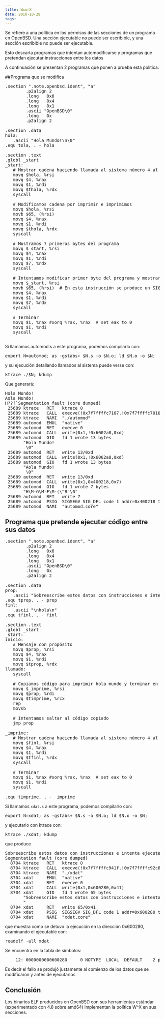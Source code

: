 ```yaml
---
title: WxorX
date: 2010-10-28
tags:
---
```

Se refiere a una política en los permisos de las secciones de un programa en OpenBSD.  Una sección ejecutable no puede ser escribible, y una sección escribible no puede ser ejecutable.

Esto descarta programas que intentan automodificarse y programas que pretendan ejecutar instrucciones entre los datos. 

A continuación se presentan 2 programas que ponen a prueba esta política.

##Programa que se modifica

<pre>
.section ".note.openbsd.ident", "a"
        .p2align 2
        .long   0x8
        .long   0x4
        .long   0x1
        .ascii "OpenBSD\0"
        .long   0x
        .p2align 2

.section .data
hola:
   .ascii "Hola Mundo!\n\0"
.equ tola, . - hola

.section .text
.globl _start
_start:
   # Mostrar cadena haciendo llamada al sistema número 4 al descriptor 1 (stdout)
   movq $hola, %rsi
   movq $4, %rax  
   movq $1, %rdi
   movq $thola, %rdx
   syscall

   # Modificamos cadena por imprimir e imprimimos
   movq $hola, %rsi
   movb $65, (%rsi)
   movq $4, %rax
   movq $1, %rdi
   movq $thola, %rdx
   syscall

   # Mostramos 7 primeros bytes del programa
   movq $_start, %rsi
   movq $4, %rax
   movq $1, %rdi
   movq $7, %rdx
   syscall

   # Intentamos modificar primer byte del programa y mostrar
   movq $_start, %rsi
   movb $65, (%rsi)  # En esta instrucción se produce un SIGSEGV
   movq $4, %rax
   movq $1, %rdi
   movq $7, %rdx
   syscall

   # Terminar
   movq $1, %rax #xorq %rax, %rax  # set eax to 0
   movq $1, %rdi
   syscall

</pre>

Si llamamos automod.s a este programa, podemos compilarlo con:
<pre>
export N=automod; as -gstabs+ $N.s -o $N.o; ld $N.o -o $N; 
</pre>

y su ejecución detallando llamados al sistema puede verse con:
<pre>
ktrace ./$N; kdump
</pre>

Que generará:
<pre>
Hola Mundo!
Aola Mundo!
H???`Segmentation fault (core dumped) 
 25689 ktrace   RET   ktrace 0
 25689 ktrace   CALL  execve(!0x7f7ffffc7167,!0x7f7ffffc7010,!0x7f7ffffc7020)
 25689 ktrace   NAMI  "./automod"
 25689 automod  EMUL  "native"
 25689 automod  RET   execve 0
 25689 automod  CALL  write(0x1,!0x6002a8,0xd)
 25689 automod  GIO   fd 1 wrote 13 bytes
       "Hola Mundo!
        \0"
 25689 automod  RET   write 13/0xd
 25689 automod  CALL  write(0x1,!0x6002a8,0xd)
 25689 automod  GIO   fd 1 wrote 13 bytes
       "Aola Mundo!
        \0"
 25689 automod  RET   write 13/0xd
 25689 automod  CALL  write(0x1,0x400218,0x7)
 25689 automod  GIO   fd 1 wrote 7 bytes
       "H\M-G\M-F\M-(\^B`\0"
 25689 automod  RET   write 7
 25689 automod  PSIG  SIGSEGV SIG_DFL code 1 addr=0x400218 trapno=6
 25689 automod  NAMI  "automod.core"
</pre>


## Programa que pretende ejecutar código entre sus datos

<pre>
.section ".note.openbsd.ident", "a"
        .p2align 2
        .long   0x8
        .long   0x4
        .long   0x1
        .ascii "OpenBSD\0"
        .long   0x
        .p2align 2

.section .data
prop:
   .ascii "Sobreescribe estos datos con instrucciones e intenta ejecutarlas\n"
.equ tprop, . - prop
finl:
   .ascii "\nhola\n"
.equ tfinl, . - finl

.section .text
.globl _start
_start:
inicio:
   # Mensaje con propósito
   movq $prop, %rsi
   movq $4, %rax  
   movq $1, %rdi
   movq $tprop, %rdx
llamado:
   syscall

   # Copiamos código para imprimir hola mundo y terminar en pormod
   movq $_imprime, %rsi
   movq $prop, %rdi
   movq $timprime, %rcx
   rep
   movsb

   # Intentamos saltar al código copiado
   jmp prop

_imprime:
   # Mostrar cadena haciendo llamada al sistema número 4 al descriptor 1 (stdout)
   movq $finl, %rsi
   movq $4, %rax  
   movq $1, %rdi
   movq $tfinl, %rdx
   syscall

   # Terminar
   movq $1, %rax #xorq %rax, %rax  # set eax to 0
   movq $1, %rdi
   syscall

.equ timprime, . - _imprime
</pre>

Si llamamos ```xdat.s``` a este programa, podemos compilarlo con:
<pre>
export N=xdat; as -gstabs+ $N.s -o $N.o; ld $N.o -o $N; 
</pre>
y ejecutarlo con ktrace con:
<pre>
ktrace ./xdat; kdump
</pre>
que produce
<pre>Sobreescribe estos datos con instrucciones e intenta ejecutarlas
Segmentation fault (core dumped) 
  8704 ktrace   RET   ktrace 0
  8704 ktrace   CALL  execve(!0x7f7ffffc941f,!0x7f7ffffc92c8,!0x7f7ffffc92d8)
  8704 ktrace   NAMI  "./xdat"
  8704 xdat     EMUL  "native"
  8704 xdat     RET   execve 0
  8704 xdat     CALL  write(0x1,0x600280,0x41)
  8704 xdat     GIO   fd 1 wrote 65 bytes
       "Sobreescribe estos datos con instrucciones e intenta ejecutarlas
       "
  8704 xdat     RET   write 65/0x41
  8704 xdat     PSIG  SIGSEGV SIG_DFL code 1 addr=0x600280 trapno=6
  8704 xdat     NAMI  "xdat.core"
</pre>
que muestra como se detuvo la ejecución en la dirección 0x600280, examinando el ejecutable con:
<pre>
readelf -all xdat
</pre>
Se encuentra en la tabla de símbolos:
<pre>
    12: 0000000000600280     0 NOTYPE  LOCAL  DEFAULT    2 prop
</pre>

Es decir el fallo se produjó justamente al comienzo de los datos que se modificaron y antes de ejecutarlos.


## Conclusión

Los binarios ELF producidos en OpenBSD con sus herramientas estándar (experimentado con 4.8 sobre amd64) implementan la política W^X en sus secciones.
